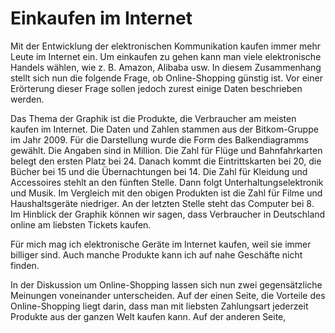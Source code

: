 # Einkaufen im Internet

Mit der Entwicklung der elektronischen Kommunikation kaufen immer mehr Leute im Internet ein.
Um einkaufen zu gehen kann man viele elektronische Handels wählen, wie z. B. Amazon, Alibaba usw.
In diesem Zusammenhang stellt sich nun die folgende Frage, ob Online-Shopping günstig ist.
Vor einer Erörterung dieser Frage sollen jedoch zurest einige Daten beschrieben werden.

Das Thema der Graphik ist die Produkte, die Verbraucher am meisten kaufen im Internet.
Die Daten und Zahlen stammen aus der Bitkom-Gruppe im Jahr 2009.
Für die Darstellung wurde die Form des Balkendiagramms gewählt.
Die Angaben sind in Million.
Die Zahl für Flüge und Bahnfahrkarten belegt den ersten Platz bei 24.
Danach kommt die Eintrittskarten bei 20, die Bücher bei 15 und die Übernachtungen bei 14.
Die Zahl für Kleidung und Accessoires stehlt an den fünften Stelle.
Dann folgt Unterhaltungselektronik und Musik. Im Vergleich mit den obigen Produkten
ist die Zahl für Filme und Haushaltsgeräte niedriger. An der letzten Stelle steht das
Computer bei 8. Im Hinblick der Graphik können wir sagen, dass Verbraucher in Deutschland
online am liebsten Tickets kaufen.

Für mich mag ich elektronische Geräte im Internet kaufen, weil sie immer billiger sind.
Auch manche Produkte kann ich auf nahe Geschäfte nicht finden.

In der Diskussion um Online-Shopping lassen sich nun zwei gegensätzliche Meinungen
voneinander unterscheiden. Auf der einen Seite, die Vorteile des Online-Shopping
liegt darin, dass man mit liebsten Zahlungsart jederzeit Produkte aus der ganzen Welt kaufen kann.
Auf der anderen Seite, 